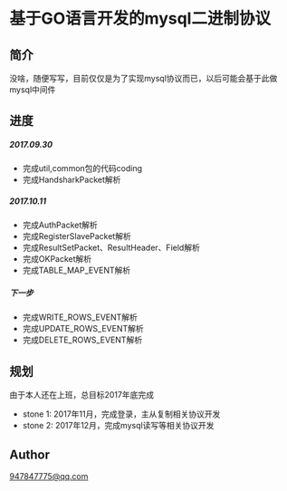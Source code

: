 # 基于GO语言开发的mysql二进制协议 #

## 简介 ##
没啥，随便写写，目前仅仅是为了实现mysql协议而已，以后可能会基于此做mysql中间件

## 进度 ##
##### 2017.09.30 #####
* 完成util,common包的代码coding
* 完成HandsharkPacket解析

##### 2017.10.11 #####
* 完成AuthPacket解析
* 完成RegisterSlavePacket解析
* 完成ResultSetPacket、ResultHeader、Field解析
* 完成OKPacket解析
* 完成TABLE_MAP_EVENT解析

##### 下一步 #####
* 完成WRITE_ROWS_EVENT解析
* 完成UPDATE_ROWS_EVENT解析
* 完成DELETE_ROWS_EVENT解析

## 规划 ##
由于本人还在上班，总目标2017年底完成
* stone 1: 2017年11月，完成登录，主从复制相关协议开发
* stone 2: 2017年12月，完成mysql读写等相关协议开发

## Author ##
<ericniu>947847775@qq.com